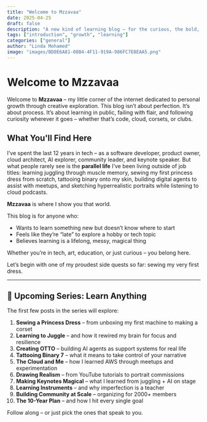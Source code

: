 ```yaml
---
title: "Welcome to Mzzavaa"
date: 2025-04-25
draft: false
description: "A new kind of learning blog — for the curious, the bold, and the quietly relentless"
tags: ["introduction", "growth", "learning"]
categories: ["general"]
author: "Linda Mohamed"
image: "images/BD0E6A81-08B4-4F11-919A-986FC7E8EAA5.png"
---
```


# Welcome to Mzzavaa

Welcome to **Mzzavaa** – my little corner of the internet dedicated to personal growth through creative exploration. This blog isn’t about perfection. It’s about process. It’s about learning in public, failing with flair, and following curiosity wherever it goes – whether that’s code, cloud, corsets, or clubs.

## What You'll Find Here

I’ve spent the last 12 years in tech – as a software developer, product owner, cloud architect, AI explorer, community leader, and keynote speaker. But what people rarely see is the **parallel life** I’ve been living outside of job titles: learning juggling through muscle memory, sewing my first princess dress from scratch, tattooing binary onto my skin, building digital agents to assist with meetups, and sketching hyperrealistic portraits while listening to cloud podcasts.

**Mzzavaa** is where I show you that world.

This blog is for anyone who:
- Wants to learn something new but doesn’t know where to start
- Feels like they’re “late” to explore a hobby or tech topic
- Believes learning is a lifelong, messy, magical thing

Whether you’re in tech, art, education, or just curious – you belong here.

Let’s begin with one of my proudest side quests so far: sewing my very first dress.

---

## 📖 Upcoming Series: Learn Anything

The first few posts in the series will explore:
1. **Sewing a Princess Dress** – from unboxing my first machine to making a corset
2. **Learning to Juggle** – and how it rewired my brain for focus and resilience
3. **Creating OTTO** – building AI agents as support systems for real life
4. **Tattooing Binary 7** – what it means to take control of your narrative
5. **The Cloud and Me** – how I learned AWS through meetups and experimentation
6. **Drawing Realism** – from YouTube tutorials to portrait commissions
7. **Making Keynotes Magical** – what I learned from juggling + AI on stage
8. **Learning Instruments** – and why imperfection is a teacher
9. **Building Community at Scale** – organizing for 2000+ members
10. **The 10-Year Plan** – and how I hit every single goal

Follow along – or just pick the ones that speak to you.
